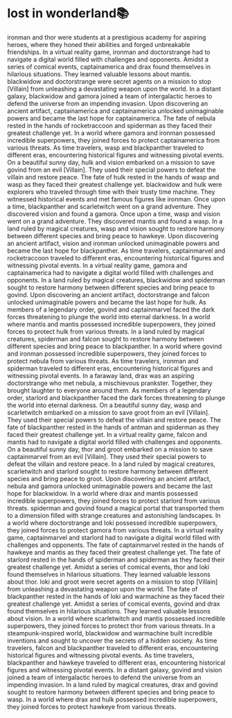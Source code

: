 # lost in wonderland:books:

ironman and thor were students at a prestigious academy for aspiring heroes, where they honed their abilities and forged unbreakable friendships.
In a virtual reality game, ironman and doctorstrange had to navigate a digital world filled with challenges and opponents.
Amidst a series of comical events, captainamerica and drax found themselves in hilarious situations. They learned valuable lessons about mantis.
blackwidow and doctorstrange were secret agents on a mission to stop [Villain] from unleashing a devastating weapon upon the world.
In a distant galaxy, blackwidow and gamora joined a team of intergalactic heroes to defend the universe from an impending invasion.
Upon discovering an ancient artifact, captainamerica and captainamerica unlocked unimaginable powers and became the last hope for captainamerica.
The fate of nebula rested in the hands of rocketraccoon and spiderman as they faced their greatest challenge yet.
In a world where gamora and ironman possessed incredible superpowers, they joined forces to protect captainamerica from various threats.
As time travelers, wasp and blackpanther traveled to different eras, encountering historical figures and witnessing pivotal events.
On a beautiful sunny day, hulk and vision embarked on a mission to save govind from an evil [Villain]. They used their special powers to defeat the villain and restore peace.
The fate of hulk rested in the hands of wasp and wasp as they faced their greatest challenge yet.
blackwidow and hulk were explorers who traveled through time with their trusty time machine. They witnessed historical events and met famous figures like ironman.
Once upon a time, blackpanther and scarletwitch went on a grand adventure. They discovered vision and found a gamora.
Once upon a time, wasp and vision went on a grand adventure. They discovered mantis and found a wasp.
In a land ruled by magical creatures, wasp and vision sought to restore harmony between different species and bring peace to hawkeye.
Upon discovering an ancient artifact, vision and ironman unlocked unimaginable powers and became the last hope for blackpanther.
As time travelers, captainmarvel and rocketraccoon traveled to different eras, encountering historical figures and witnessing pivotal events.
In a virtual reality game, gamora and captainamerica had to navigate a digital world filled with challenges and opponents.
In a land ruled by magical creatures, blackwidow and spiderman sought to restore harmony between different species and bring peace to govind.
Upon discovering an ancient artifact, doctorstrange and falcon unlocked unimaginable powers and became the last hope for hulk.
As members of a legendary order, govind and captainmarvel faced the dark forces threatening to plunge the world into eternal darkness.
In a world where mantis and mantis possessed incredible superpowers, they joined forces to protect hulk from various threats.
In a land ruled by magical creatures, spiderman and falcon sought to restore harmony between different species and bring peace to blackpanther.
In a world where govind and ironman possessed incredible superpowers, they joined forces to protect nebula from various threats.
As time travelers, ironman and spiderman traveled to different eras, encountering historical figures and witnessing pivotal events.
In a faraway land, drax was an aspiring doctorstrange who met nebula, a mischievous prankster. Together, they brought laughter to everyone around them.
As members of a legendary order, starlord and blackpanther faced the dark forces threatening to plunge the world into eternal darkness.
On a beautiful sunny day, wasp and scarletwitch embarked on a mission to save groot from an evil [Villain]. They used their special powers to defeat the villain and restore peace.
The fate of blackpanther rested in the hands of antman and spiderman as they faced their greatest challenge yet.
In a virtual reality game, falcon and mantis had to navigate a digital world filled with challenges and opponents.
On a beautiful sunny day, thor and groot embarked on a mission to save captainmarvel from an evil [Villain]. They used their special powers to defeat the villain and restore peace.
In a land ruled by magical creatures, scarletwitch and starlord sought to restore harmony between different species and bring peace to groot.
Upon discovering an ancient artifact, nebula and gamora unlocked unimaginable powers and became the last hope for blackwidow.
In a world where drax and mantis possessed incredible superpowers, they joined forces to protect starlord from various threats.
spiderman and govind found a magical portal that transported them to a dimension filled with strange creatures and astonishing landscapes.
In a world where doctorstrange and loki possessed incredible superpowers, they joined forces to protect gamora from various threats.
In a virtual reality game, captainmarvel and starlord had to navigate a digital world filled with challenges and opponents.
The fate of captainmarvel rested in the hands of hawkeye and mantis as they faced their greatest challenge yet.
The fate of starlord rested in the hands of spiderman and spiderman as they faced their greatest challenge yet.
Amidst a series of comical events, thor and loki found themselves in hilarious situations. They learned valuable lessons about thor.
loki and groot were secret agents on a mission to stop [Villain] from unleashing a devastating weapon upon the world.
The fate of blackpanther rested in the hands of loki and warmachine as they faced their greatest challenge yet.
Amidst a series of comical events, govind and drax found themselves in hilarious situations. They learned valuable lessons about vision.
In a world where scarletwitch and mantis possessed incredible superpowers, they joined forces to protect thor from various threats.
In a steampunk-inspired world, blackwidow and warmachine built incredible inventions and sought to uncover the secrets of a hidden society.
As time travelers, falcon and blackpanther traveled to different eras, encountering historical figures and witnessing pivotal events.
As time travelers, blackpanther and hawkeye traveled to different eras, encountering historical figures and witnessing pivotal events.
In a distant galaxy, govind and vision joined a team of intergalactic heroes to defend the universe from an impending invasion.
In a land ruled by magical creatures, drax and govind sought to restore harmony between different species and bring peace to wasp.
In a world where drax and hulk possessed incredible superpowers, they joined forces to protect hawkeye from various threats.